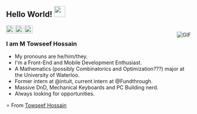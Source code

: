 ## Hello World! <img src="https://raw.githubusercontent.com/iampavangandhi/iampavangandhi/master/gifs/Hi.gif" width="30px"></h2>

<a href="https://twitter.com/https://twitter.com/towseef_m">
  <img align="left" alt="Towseef's Twitter" width="22px" src="https://cdn.jsdelivr.net/npm/simple-icons@v3/icons/twitter.svg" />
</a>
<a href="https://www.linkedin.com/in/towseefhossain/">
  <img align="left" alt="Towseef's Linkdein" width="22px" src="https://cdn.jsdelivr.net/npm/simple-icons@v3/icons/linkedin.svg" />
</a>
<a href="https://github.com/towseefhossain">
  <img align="left" alt="Towseef's Github" width="22px" src="https://cdn.jsdelivr.net/npm/simple-icons@v3/icons/github.svg" />
</a>
<br />
<img align="right" alt="GIF" src="https://media.giphy.com/media/LmNwrBhejkK9EFP504/giphy.gif" />

### I am M Towseef Hossain
- My pronouns are he/him/they.
- I'm a Front-End and Mobile Development Enthusiast.
- A Mathematics (possibly Combinatorics and Optimization???) major at the University of Waterloo. 
- Former intern at @intuit, current intern at @Fundthrough.
- Massive DnD, Mechanical Keyboards and PC Building nerd.
- Always looking for opportunities.

⭐️ From [Towseef Hossain](https://github.com/towseefhossain)
